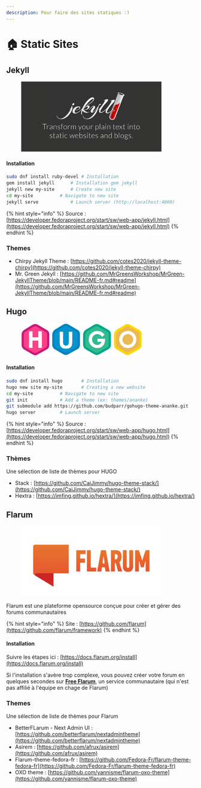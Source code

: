 ```yaml
---
description: Pour faire des sites statiques :)
---
```


# 🏠 Static Sites

## Jekyll

<figure><img src="../../../.gitbook/assets/jekyll-og.png" alt="" width="375"><figcaption></figcaption></figure>

#### Installation

```bash
sudo dnf install ruby-devel	# Installation
gem install jekyll		# Installation gem jekyll
jekyll new my-site 		# Create new site
cd my-site			# Navigate to new site
jekyll serve			# Launch server (http://localhost:4000)
```

{% hint style="info" %}
Source : [https://developer.fedoraproject.org/start/sw/web-app/jekyll.html](https://developer.fedoraproject.org/start/sw/web-app/jekyll.html)
{% endhint %}

### Themes

* Chirpy Jekyll Theme : [https://github.com/cotes2020/jekyll-theme-chirpy](https://github.com/cotes2020/jekyll-theme-chirpy)
* Mr. Green Jekyll : [https://github.com/MrGreensWorkshop/MrGreen-JekyllTheme/blob/main/README-fr.md#readme](https://github.com/MrGreensWorkshop/MrGreen-JekyllTheme/blob/main/README-fr.md#readme)

## Hugo

<figure><img src="../../../.gitbook/assets/hugo.png" alt="" width="323"><figcaption></figcaption></figure>

#### Installation

```bash
sudo dnf install hugo		# Installation
hugo new site my-site		# Creating a new website
cd my-site			# Navigate to new site
git init			# Add a theme (ex: themes/ananke)
git submodule add https://github.com/budparr/gohugo-theme-ananke.git
hugo server			# Launch server
```

{% hint style="info" %}
Source : [https://developer.fedoraproject.org/start/sw/web-app/hugo.html](https://developer.fedoraproject.org/start/sw/web-app/hugo.html)
{% endhint %}

### Thèmes

Une sélection de liste de thèmes pour HUGO

* Stack : [https://github.com/CaiJimmy/hugo-theme-stack/](https://github.com/CaiJimmy/hugo-theme-stack/)
* Hextra : [https://imfing.github.io/hextra/](https://imfing.github.io/hextra/)

## Flarum

<figure><img src="../../../.gitbook/assets/flarum-ar21.png" alt="" width="375"><figcaption></figcaption></figure>

Flarum est une plateforme opensource conçue pour créer et gérer des forums communautaires

{% hint style="info" %}
Site : [https://github.com/flarum](https://github.com/flarum/framework)
{% endhint %}

#### Installation

Suivre les étapes ici : [https://docs.flarum.org/install](https://docs.flarum.org/install)

Si l'installation s'avère trop complexe, vous pouvez créer votre forum en quelques secondes sur [**Free Flarum**](https://www.freeflarum.com), un service communautaire (qui n'est pas affilié à l'équipe en chage de Flarum)

### Themes

Une sélection de liste de thèmes pour Flarum

* BetterFLarum - Next Admin UI : [https://github.com/betterflarum/nextadmintheme](https://github.com/betterflarum/nextadmintheme)
* Asirem : [https://github.com/afrux/asirem](https://github.com/afrux/asirem)
* Flarum-theme-fedora-fr : [https://github.com/Fedora-Fr/flarum-theme-fedora-fr](https://github.com/Fedora-Fr/flarum-theme-fedora-fr)
* OXO theme : [https://github.com/yannisme/flarum-oxo-theme](https://github.com/yannisme/flarum-oxo-theme)
